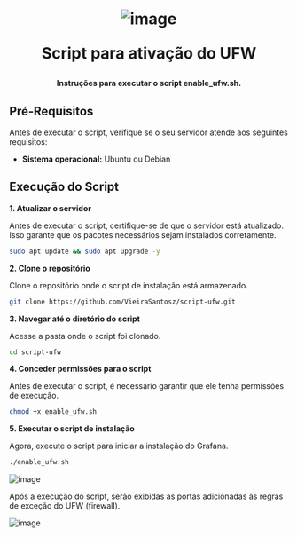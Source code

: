 <h1 align="center">

![image](https://github.com/user-attachments/assets/208b5073-3233-4ba3-aa4e-180979c800c0)

Script para ativação do UFW

</h1>

<h4 align="center">

Instruções para executar o script enable_ufw.sh. 

</h4>

## Pré-Requisitos

Antes de executar o script, verifique se o seu servidor atende aos seguintes requisitos:

- **Sistema operacional:** Ubuntu ou Debian

## Execução do Script
**1. Atualizar o servidor**

Antes de executar o script, certifique-se de que o servidor está atualizado. Isso garante que os pacotes necessários sejam instalados corretamente.
```bash
sudo apt update && sudo apt upgrade -y
```

**2. Clone o repositório**

Clone o repositório onde o script de instalação está armazenado.
```bash
git clone https://github.com/VieiraSantosz/script-ufw.git
```

**3. Navegar até o diretório do script**

Acesse a pasta onde o script foi clonado.
```bash
cd script-ufw
```

**4. Conceder permissões para o script**

Antes de executar o script, é necessário garantir que ele tenha permissões de execução.
```bash
chmod +x enable_ufw.sh
```

**5. Executar o script de instalação**

Agora, execute o script para iniciar a instalação do Grafana.
```bash
./enable_ufw.sh
```

![image](https://github.com/user-attachments/assets/b5c8b4c3-4c39-4834-bf12-c836a607aa07)

Após a execução do script, serão exibidas as portas adicionadas às regras de exceção do UFW (firewall).

![image](https://github.com/user-attachments/assets/7783b32f-6797-4550-8278-e6b45e1ed517)





